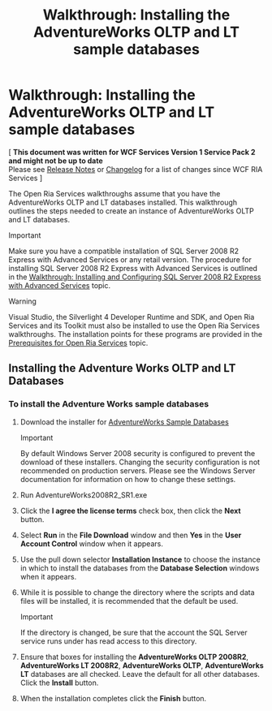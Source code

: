 ﻿---
title: 'Walkthrough: Installing the AdventureWorks OLTP and LT sample databases'
TOCTitle: 'Walkthrough: Installing the AdventureWorks OLTP and LT sample databases'
ms:assetid: 25c06559-de75-4782-b979-7d179a364c0b
ms:mtpsurl: https://msdn.microsoft.com/en-us/library/Gg512107(v=VS.91)
ms:contentKeyID: 33703437
ms.date: 08/19/2013
mtps_version: v=VS.91
---

# Walkthrough: Installing the AdventureWorks OLTP and LT sample databases

\[ **This document was written for WCF Services Version 1 Service Pack 2 and might not be up to date** <br />
Please see [Release Notes](https://github.com/OpenRIAServices/OpenRiaServices/releases) or [Changelog](https://github.com/OpenRIAServices/OpenRiaServices/blob/main/Changelog.md) for a list of changes since WCF RIA Services \]

The Open Ria Services walkthroughs assume that you have the AdventureWorks OLTP and LT databases installed. This walkthrough outlines the steps needed to create an instance of AdventureWorks OLTP and LT databases.


> [!IMPORTANT]
> Make sure you have a compatible installation of SQL Server 2008 R2 Express with Advanced Services or any retail version. The procedure for installing SQL Server 2008 R2 Express with Advanced Services is outlined in the <A href="gg512108(v=vs.91).md">Walkthrough: Installing and Configuring SQL Server 2008 R2 Express with Advanced Services</A> topic.



> [!WARNING]
> Visual Studio, the Silverlight 4 Developer Runtime and SDK, and Open Ria Services and its Toolkit must also be installed to use the Open Ria Services walkthroughs. The installation points for these programs are provided in the <A href="gg512106(v=vs.91).md">Prerequisites for Open Ria Services</A> topic.


## Installing the Adventure Works OLTP and LT Databases

### To install the Adventure Works sample databases

1.  Download the installer for [AdventureWorks Sample Databases](http://go.microsoft.com/fwlink/?linkid=181567)
    

    > [!IMPORTANT]
    > By default Windows Server 2008 security is configured to prevent the download of these installers. Changing the security configuration is not recommended on production servers. Please see the Windows Server documentation for information on how to change these settings.


2.  Run AdventureWorks2008R2\_SR1.exe

3.  Click the **I agree the license terms** check box, then click the **Next** button.

4.  Select **Run** in the **File Download** window and then **Yes** in the **User Account Control** window when it appears.

5.  Use the pull down selector **Installation Instance** to choose the instance in which to install the databases from the **Database Selection** windows when it appears.

6.  While it is possible to change the directory where the scripts and data files will be installed, it is recommended that the default be used.
    

    > [!IMPORTANT]
    > If the directory is changed, be sure that the account the SQL Server service runs under has read access to this directory.


7.  Ensure that boxes for installing the **AdventureWorks OLTP 2008R2**, **AdventureWorks LT 2008R2**, **AdventureWorks OLTP**, **AdventureWorks LT** databases are all checked. Leave the default for all other databases. Click the **Install** button.

8.  When the installation completes click the **Finish** button.

